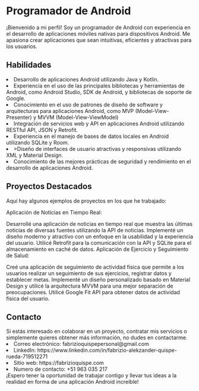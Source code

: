 <h1>Programador de Android</h1>
¡Bienvenido a mi perfil! Soy un programador de Android con experiencia en el desarrollo de aplicaciones móviles nativas para dispositivos Android. Me apasiona crear aplicaciones que sean intuitivas, eficientes y atractivas para los usuarios.

<h2>Habilidades</h2>
<li>Desarrollo de aplicaciones Android utilizando Java y Kotlin.</li>
<li>Experiencia en el uso de las principales bibliotecas y herramientas de Android, como Android Studio, SDK de Android, y bibliotecas de soporte de Google.</li>
<li>Conocimiento en el uso de patrones de diseño de software y arquitecturas para aplicaciones Android, como MVP (Model-View-Presenter) y MVVM (Model-View-ViewModel)</li>
<li>Integración de servicios web y API en aplicaciones Android utilizando RESTful API, JSON y Retrofit.</li>
<li>Experiencia en el manejo de bases de datos locales en Android utilizando SQLite y Room.</li>
<li>>Diseño de interfaces de usuario atractivas y responsivas utilizando XML y Material Design.</li>
<li>Conocimiento de las mejores prácticas de seguridad y rendimiento en el desarrollo de aplicaciones Android.</li>

<h2>Proyectos Destacados</h2>
Aquí hay algunos ejemplos de proyectos en los que he trabajado:

Aplicación de Noticias en Tiempo Real:

Desarrollé una aplicación de noticias en tiempo real que muestra las últimas noticias de diversas fuentes utilizando la API de noticias.
Implementé un diseño moderno y atractivo con un enfoque en la usabilidad y la experiencia del usuario.
Utilicé Retrofit para la comunicación con la API y SQLite para el almacenamiento en caché de datos.
Aplicación de Ejercicio y Seguimiento de Salud:

Creé una aplicación de seguimiento de actividad física que permite a los usuarios realizar un seguimiento de sus ejercicios, registrar datos y establecer metas.
Implementé un diseño personalizado basado en Material Design y utilicé la arquitectura MVVM para una mejor separación de preocupaciones.
Utilicé Google Fit API para obtener datos de actividad física del usuario.
<h2>Contacto</h2>
Si estás interesado en colaborar en un proyecto, contratar mis servicios o simplemente quieres obtener más información, no dudes en contactarme.

<li>Correo electrónico: fabrizioquispepersonal@gmail.com</li>
<li>LinkedIn: https://www.linkedin.com/in/fabrizio-alekzander-quispe-rueda-719512271</li>
<li>Sitio web: https://fabrizioquispe.com</li>
<li>Numero de contacto: +51 963 035 217</li>
¡Espero tener la oportunidad de trabajar contigo y llevar tus ideas a la realidad en forma de una aplicación Android increíble!
